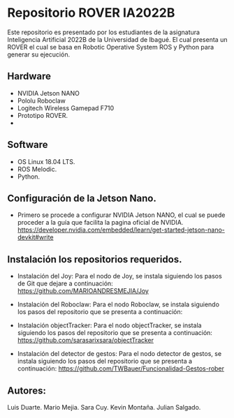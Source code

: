 # Repositorio ROVER IA2022B

Este repositorio es presentado por los estudiantes de la asignatura Inteligencia Artificial 2022B de la Universidad de Ibagué. El cual presenta un ROVER el cual se basa en Robotic Operative System ROS y Python para generar su ejecución. 

## Hardware
-   NVIDIA Jetson NANO
-   Pololu Roboclaw
-   Logitech Wireless Gamepad F710
-   Prototipo ROVER.
- 
## Software
- OS Linux 18.04 LTS.
- ROS Melodic.
- Python.

##  Configuración de la Jetson Nano.
- Primero se procede a configurar NVIDIA Jetson NANO, el cual se puede proceder a la guía que facilita la pagina oficial de NVIDIA. 
https://developer.nvidia.com/embedded/learn/get-started-jetson-nano-devkit#write


## Instalación los repositorios requeridos.

- Instalación del Joy:
Para el nodo de Joy, se instala siguiendo los pasos de Git que dejare a continuación:
https://github.com/MARIOANDRESMEJIA/Joy

- Instalación del Roboclaw:
Para el nodo Roboclaw, se instala siguiendo los pasos del repositorio que se presenta a continuación:

- Instalación objectTracker: 
Para el nodo objectTracker, se instala siguiendo los pasos del repositorio que se presenta a continuación:
https://github.com/sarasarixsara/objectTracker


- Instalación del detector de gestos:
Para el nodo detector de gestos, se instala siguiendo los pasos del repositorio que se presenta a continuación:
https://github.com/TWBauer/Funcionalidad-Gestos-rober


## Autores:
Luis Duarte.
Mario Mejia.
Sara Cuy.
Kevin Montaña.
Julian Salgado.
